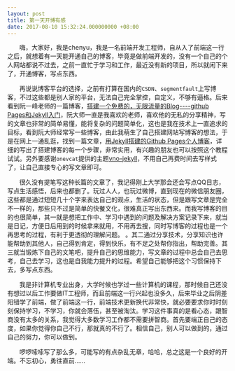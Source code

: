 ```yaml
---
layout: post
title: 第一天开博有感
date: 2017-08-10 15:32:24.000000000 +08:00
---
```


&#160; &#160; &#160; &#160;嗨，大家好，我是chenyu，我是一名前端开发工程师，自从入了前端这一行之后，就想着有一天能开通自己的博客，毕竟是做前端开发的，没有一个自己的个人网站都说不过去，之前一直忙于学习和工作，最近没有新的项目，所以就闲下来了，开通博客，写点东西。

&#160; &#160; &#160; &#160;再说说博客平台的选择，之前有打算在国内的`CSDN`、`segmentfault`上写博客，不过这些都是别人家的平台，无法自己完全掌控，自定义，不够有逼格。后来看到阮一峰老师的一篇博客，[搭建一个免费的，无限流量的Blog----github Pages和Jekyll入门](http://www.ruanyifeng.com/blog/2012/08/blogging_with_jekyll.html)，阮大师一直是我喜欢的老师，喜欢他的无私的分享精神，写的文章也非常的简单易懂，能将复杂的问题简单化，这也是我在技术上一直追求的目标，看到阮大师经常写一些博客，由此我萌生了自己搭建网站写博客的想法，于是在网上一通乱逛，找到一篇文章，[用Jekyll搭建的Github Pages个人博客](http://www.jianshu.com/p/88c9e72978b4)，详细的写出了搭建博客的每一个步骤，非常实用，有兴趣的朋友也可以按照这个教程试试。另外要感谢`onevcat`提供的主题[vno-jekyll](https://github.com/onevcat/vno-jekyll)，不用自己再费时间去写样式了，让自己直接专心的写文章即可。

&#160; &#160; &#160; &#160;很久没有提笔写这种长篇的文章了，我记得刚上大学那会还会写点QQ日志，写点生活感悟，后来也都删了。玩过人人，也玩过微博，直到现在的微信朋友圈，这些都是通过短短几十个字来表达自己的观点，生活的状态，但是跟写文章是完全不一样的，那些只不过是简单的快餐文化，很难真正写出东西来。而我写博客的目的也很简单，其一就是想把工作中、学习中遇到的问题及解决方案记录下来，就当是日记，方便日后用到的时候拿来就用，不用再去搜，同时写博客的过程也是一个再思考的过程，有利于更透彻的理解问题。 。其二通过分享技术，分享知识也许能帮助到其他人，自己得到肯定，得到快乐，有不足之处帮你指出，帮助完善。其三就当锻炼下自己的文笔吧，提升自己的思维能力，写文章的过程中总会自己去思考，自己去学习，这也是自我能力提升的过程。希望自己能够把这个习惯保持下去，多写点东西。

&#160; &#160; &#160; &#160;我是非计算机专业出身，大学时候也学过一些计算机的课程，那时候自己还没有想过以后工作要做IT工程师，而且前端这一行兴起也没多久，后来毕业之后阴差阳错学了前端，做了前端这一行，前端技术更新换代非常快，就必要要求你时时刻刻保持学习，不学习，你就会落伍，甚至被淘汰。学习这件事真的是看心态，跟智商没有太多的关系，我觉得大多数学习工作都不需要拼智商。首先要端正自己的态度，如果你觉得你自己不行，那就真的不行了。相信自己，别人可以做到的，通过自己的努力，你可以做到。

&#160; &#160; &#160; &#160;啰啰嗦嗦写了那么多，可能写的有点杂乱无章，哈哈，总之这是一个良好的开端。不忘初心，勇往直前……

